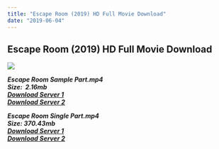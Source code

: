 ```yaml
---
title: "Escape Room (2019) HD Full Movie Download"
date: "2019-06-04"
---
```


## Escape Room (2019) HD Full Movie Download

[![](https://1.bp.blogspot.com/-MUsDVWxDmcA/XPaU80FDrTI/AAAAAAAAAFM/fftfLeHcuvQO-WKylsp3JYMlUbWMl9I8ACLcBGAs/s640/59cad372-2cbc-4138-ae71-73de4f7a39d4.jpg)](https://1.bp.blogspot.com/-MUsDVWxDmcA/XPaU80FDrTI/AAAAAAAAAFM/fftfLeHcuvQO-WKylsp3JYMlUbWMl9I8ACLcBGAs/s1600/59cad372-2cbc-4138-ae71-73de4f7a39d4.jpg)

_**Escape Room Sample Part.mp4**_  
_**Size:  2.16mb**_  
[_**Download Server 1**_](http://b8.wetransfer.vip/files/Tamil{c159298fb141cbadc7232f68964181f47c3dba5abf1fc31c2462b14f0846cd70}20Dubbed{c159298fb141cbadc7232f68964181f47c3dba5abf1fc31c2462b14f0846cd70}20Movies/Tamil{c159298fb141cbadc7232f68964181f47c3dba5abf1fc31c2462b14f0846cd70}202019{c159298fb141cbadc7232f68964181f47c3dba5abf1fc31c2462b14f0846cd70}20Dubbed{c159298fb141cbadc7232f68964181f47c3dba5abf1fc31c2462b14f0846cd70}20Movies/Escape{c159298fb141cbadc7232f68964181f47c3dba5abf1fc31c2462b14f0846cd70}20Room{c159298fb141cbadc7232f68964181f47c3dba5abf1fc31c2462b14f0846cd70}20(2019)/Escape{c159298fb141cbadc7232f68964181f47c3dba5abf1fc31c2462b14f0846cd70}20Room{c159298fb141cbadc7232f68964181f47c3dba5abf1fc31c2462b14f0846cd70}20(2019){c159298fb141cbadc7232f68964181f47c3dba5abf1fc31c2462b14f0846cd70}20HQ{c159298fb141cbadc7232f68964181f47c3dba5abf1fc31c2462b14f0846cd70}20DVDScr/Escape{c159298fb141cbadc7232f68964181f47c3dba5abf1fc31c2462b14f0846cd70}20Room{c159298fb141cbadc7232f68964181f47c3dba5abf1fc31c2462b14f0846cd70}20(2019){c159298fb141cbadc7232f68964181f47c3dba5abf1fc31c2462b14f0846cd70}20Sample{c159298fb141cbadc7232f68964181f47c3dba5abf1fc31c2462b14f0846cd70}20(640x360).mp4)  
[_**Download Server 2**_](http://b8.wetransfer.vip/files/Tamil{c159298fb141cbadc7232f68964181f47c3dba5abf1fc31c2462b14f0846cd70}20Dubbed{c159298fb141cbadc7232f68964181f47c3dba5abf1fc31c2462b14f0846cd70}20Movies/Tamil{c159298fb141cbadc7232f68964181f47c3dba5abf1fc31c2462b14f0846cd70}202019{c159298fb141cbadc7232f68964181f47c3dba5abf1fc31c2462b14f0846cd70}20Dubbed{c159298fb141cbadc7232f68964181f47c3dba5abf1fc31c2462b14f0846cd70}20Movies/Escape{c159298fb141cbadc7232f68964181f47c3dba5abf1fc31c2462b14f0846cd70}20Room{c159298fb141cbadc7232f68964181f47c3dba5abf1fc31c2462b14f0846cd70}20(2019)/Escape{c159298fb141cbadc7232f68964181f47c3dba5abf1fc31c2462b14f0846cd70}20Room{c159298fb141cbadc7232f68964181f47c3dba5abf1fc31c2462b14f0846cd70}20(2019){c159298fb141cbadc7232f68964181f47c3dba5abf1fc31c2462b14f0846cd70}20HQ{c159298fb141cbadc7232f68964181f47c3dba5abf1fc31c2462b14f0846cd70}20DVDScr/Escape{c159298fb141cbadc7232f68964181f47c3dba5abf1fc31c2462b14f0846cd70}20Room{c159298fb141cbadc7232f68964181f47c3dba5abf1fc31c2462b14f0846cd70}20(2019){c159298fb141cbadc7232f68964181f47c3dba5abf1fc31c2462b14f0846cd70}20Sample{c159298fb141cbadc7232f68964181f47c3dba5abf1fc31c2462b14f0846cd70}20(640x360).mp4)  
  
  
_**Escape Room Single Part.mp4**_  
_**Size: 370.43mb**_  
[_**Download Server 1**_](http://b8.wetransfer.vip/files/Tamil{c159298fb141cbadc7232f68964181f47c3dba5abf1fc31c2462b14f0846cd70}20Dubbed{c159298fb141cbadc7232f68964181f47c3dba5abf1fc31c2462b14f0846cd70}20Movies/Tamil{c159298fb141cbadc7232f68964181f47c3dba5abf1fc31c2462b14f0846cd70}202019{c159298fb141cbadc7232f68964181f47c3dba5abf1fc31c2462b14f0846cd70}20Dubbed{c159298fb141cbadc7232f68964181f47c3dba5abf1fc31c2462b14f0846cd70}20Movies/Escape{c159298fb141cbadc7232f68964181f47c3dba5abf1fc31c2462b14f0846cd70}20Room{c159298fb141cbadc7232f68964181f47c3dba5abf1fc31c2462b14f0846cd70}20(2019)/Escape{c159298fb141cbadc7232f68964181f47c3dba5abf1fc31c2462b14f0846cd70}20Room{c159298fb141cbadc7232f68964181f47c3dba5abf1fc31c2462b14f0846cd70}20(2019){c159298fb141cbadc7232f68964181f47c3dba5abf1fc31c2462b14f0846cd70}20HQ{c159298fb141cbadc7232f68964181f47c3dba5abf1fc31c2462b14f0846cd70}20DVDScr/Escape{c159298fb141cbadc7232f68964181f47c3dba5abf1fc31c2462b14f0846cd70}20Room{c159298fb141cbadc7232f68964181f47c3dba5abf1fc31c2462b14f0846cd70}20(2019){c159298fb141cbadc7232f68964181f47c3dba5abf1fc31c2462b14f0846cd70}20Single{c159298fb141cbadc7232f68964181f47c3dba5abf1fc31c2462b14f0846cd70}20Part{c159298fb141cbadc7232f68964181f47c3dba5abf1fc31c2462b14f0846cd70}20(640x360).mp4)  
_**[Download Server 2](http://b8.wetransfer.vip/files/Tamil{c159298fb141cbadc7232f68964181f47c3dba5abf1fc31c2462b14f0846cd70}20Dubbed{c159298fb141cbadc7232f68964181f47c3dba5abf1fc31c2462b14f0846cd70}20Movies/Tamil{c159298fb141cbadc7232f68964181f47c3dba5abf1fc31c2462b14f0846cd70}202019{c159298fb141cbadc7232f68964181f47c3dba5abf1fc31c2462b14f0846cd70}20Dubbed{c159298fb141cbadc7232f68964181f47c3dba5abf1fc31c2462b14f0846cd70}20Movies/Escape{c159298fb141cbadc7232f68964181f47c3dba5abf1fc31c2462b14f0846cd70}20Room{c159298fb141cbadc7232f68964181f47c3dba5abf1fc31c2462b14f0846cd70}20(2019)/Escape{c159298fb141cbadc7232f68964181f47c3dba5abf1fc31c2462b14f0846cd70}20Room{c159298fb141cbadc7232f68964181f47c3dba5abf1fc31c2462b14f0846cd70}20(2019){c159298fb141cbadc7232f68964181f47c3dba5abf1fc31c2462b14f0846cd70}20HQ{c159298fb141cbadc7232f68964181f47c3dba5abf1fc31c2462b14f0846cd70}20DVDScr/Escape{c159298fb141cbadc7232f68964181f47c3dba5abf1fc31c2462b14f0846cd70}20Room{c159298fb141cbadc7232f68964181f47c3dba5abf1fc31c2462b14f0846cd70}20(2019){c159298fb141cbadc7232f68964181f47c3dba5abf1fc31c2462b14f0846cd70}20Single{c159298fb141cbadc7232f68964181f47c3dba5abf1fc31c2462b14f0846cd70}20Part{c159298fb141cbadc7232f68964181f47c3dba5abf1fc31c2462b14f0846cd70}20(640x360).mp4)**_
